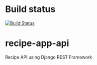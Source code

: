 # Build status
[![Build Status](https://travis-ci.org/shabie/recipe-app-api.svg?branch=master)](https://travis-ci.org/shabie/recipe-app-api)

# recipe-app-api
Recipe API using Django REST Framework
